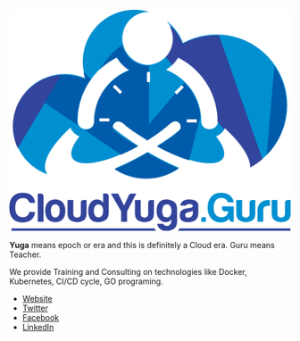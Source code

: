 
![logo](images/cylogo.png)

**Yuga** means epoch or era and this is definitely a Cloud era. Guru means Teacher.

We provide Training and Consulting on technologies like Docker, Kubernetes, CI/CD cycle, GO programing. 

- [Website](www.cloudyuga.guru)
- [Twitter](twitter.com/cloudyuga)
- [Facebook](https://www.facebook.com/cloudyuga.guru/)
- [LinkedIn](https://in.linkedin.com/in/neependra)

